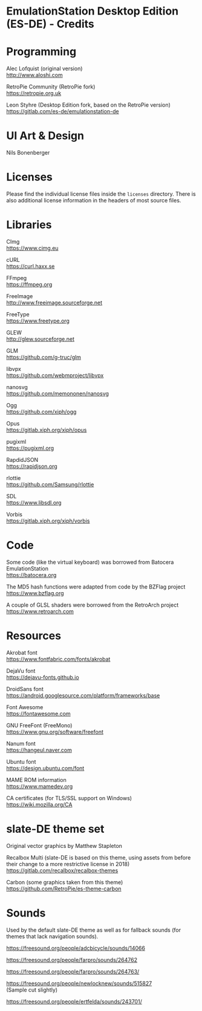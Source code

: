 # EmulationStation Desktop Edition (ES-DE) - Credits

# Programming

Alec Lofquist (original version) \
http://www.aloshi.com

RetroPie Community (RetroPie fork) \
https://retropie.org.uk

Leon Styhre (Desktop Edition fork, based on the RetroPie version) \
https://gitlab.com/es-de/emulationstation-de

# UI Art & Design

Nils Bonenberger

# Licenses

Please find the individual license files inside the `licenses` directory. There is also additional license information in the headers of most source files.

# Libraries

CImg \
https://www.cimg.eu

cURL \
https://curl.haxx.se

FFmpeg \
https://ffmpeg.org

FreeImage \
http://www.freeimage.sourceforge.net

FreeType \
https://www.freetype.org

GLEW \
http://glew.sourceforge.net

GLM \
https://github.com/g-truc/glm

libvpx \
https://github.com/webmproject/libvpx

nanosvg \
https://github.com/memononen/nanosvg

Ogg \
https://github.com/xiph/ogg

Opus \
https://gitlab.xiph.org/xiph/opus

pugixml \
https://pugixml.org

RapdidJSON \
https://rapidjson.org

rlottie \
https://github.com/Samsung/rlottie

SDL \
https://www.libsdl.org

Vorbis \
https://gitlab.xiph.org/xiph/vorbis

# Code

Some code (like the virtual keyboard) was borrowed from Batocera EmulationStation \
https://batocera.org

The MD5 hash functions were adapted from code by the BZFlag project \
https://www.bzflag.org

A couple of GLSL shaders were borrowed from the RetroArch project \
https://www.retroarch.com

# Resources

Akrobat font \
https://www.fontfabric.com/fonts/akrobat

DejaVu font \
https://dejavu-fonts.github.io

DroidSans font \
https://android.googlesource.com/platform/frameworks/base

Font Awesome \
https://fontawesome.com

GNU FreeFont (FreeMono) \
https://www.gnu.org/software/freefont

Nanum font \
https://hangeul.naver.com

Ubuntu font \
https://design.ubuntu.com/font

MAME ROM information \
https://www.mamedev.org

CA certificates (for TLS/SSL support on Windows) \
https://wiki.mozilla.org/CA

# slate-DE theme set

Original vector graphics by Matthew Stapleton

Recalbox Multi (slate-DE is based on this theme, using assets from before their change to a more restrictive license in 2018) \
https://gitlab.com/recalbox/recalbox-themes

Carbon (some graphics taken from this theme) \
https://github.com/RetroPie/es-theme-carbon

# Sounds

Used by the default slate-DE theme as well as for fallback sounds (for themes that lack navigation sounds).

https://freesound.org/people/adcbicycle/sounds/14066

https://freesound.org/people/farpro/sounds/264762

https://freesound.org/people/farpro/sounds/264763/

https://freesound.org/people/newlocknew/sounds/515827 \
(Sample cut slightly)

https://freesound.org/people/ertfelda/sounds/243701/
